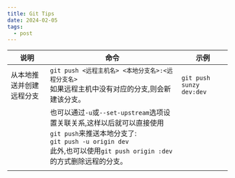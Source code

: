 ```yaml
---
title: Git Tips
date: 2024-02-05
tags:
  - post
---
```


| 说明                     | 命令                                                         | 示例                     |
| ------------------------ | ------------------------------------------------------------ | ------------------------ |
| 从本地推送并创建远程分支 | `git push <远程主机名> <本地分支名>:<远程分支名>`<br />如果远程主机中没有对应的分支,则会新建该分支。 | `git push sunzy dev:dev` |
|                          | 也可以通过`-u`或`--set-upstream`选项设置关联关系,这样以后就可以直接使用`git push`来推送本地分支了:<br />`git push -u origin dev`<br />此外,也可以使用`git push origin :dev`的方式删除远程的分支。 |                          |
|                          |                                                              |                          |

